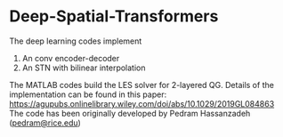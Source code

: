 # Deep-Spatial-Transformers
The deep learning codes implement 
   1) An conv encoder-decoder
   2) An STN with bilinear interpolation
   
The MATLAB codes build the LES solver for 2-layered QG. Details of the implementation can be found in this paper: https://agupubs.onlinelibrary.wiley.com/doi/abs/10.1029/2019GL084863
The code has been originally developed by Pedram Hassanzadeh (pedram@rice.edu)
